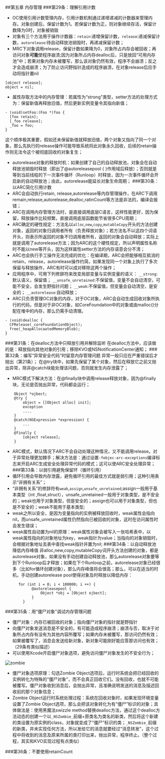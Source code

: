 ##第五章 内存管理
###第29条：理解引用计数
- OC使用引用计数管理内存，引用计数机制通过递增递减的计数器来管理内存。对象创建后，保留计数为1。若保留计数为正，则对象继续存活，保留计数降为0时，对象被销毁
- 对象有三个方法用于操作计数器：`retain`:递增保留计数，`release`:递减保留计数，`autorelease`:待自动释放池销毁时，再递减保留计数；
- MRC下对象调用release，保留计数如果降为0，对象所占内存会被回收；再访问对象**可能**使程序崩溃;因为对象所占内存dealloc后，只是放回“可用内存池”中；若果对象内存未被覆写，那么该对象仍然有效，程序不会崩溃；反之才会造成崩溃；为了防止访问野指针造成的程序崩溃，在对象release后应手动将指针置nil
```
[object release];
object = nil;
```
- 属性存取方法中的内存管理：若属性为“strong”类型，setter方法的处理方式为：保留新值再释放旧值，然后更新实例变量令其指向新值；
```
- (void)setFoo:(Foo *)foo {
  [foo retain];
  [_foo release];
  _foo = foo;
}
```
这个顺序极其重要，假如还未保留新值就释放旧值，两个对象又指向了同一个对象，那么先执行的release操作可能导致系统将此对象永久回收，后续的retain操作则无法令这个被彻底回收的对象复生；
- autorelease对象的释放时机：如果创建了自己的自动释放池，对象会在自动释放池销毁时释放（即出了@autoreleasepool {    }作用域后释放）；否则就是等到当前线程的下一次事件循环（Runloop）时释放，因为一次事件循环会开启新的自动释放池；由此，autorelease能延长对象生命周期；
###第30条：以ARC简化引用计数
- ARC会自动执行retain, release,autorelease等内存管理操作，在ARC下调用remain,release,autorelease,dealloc,ratinCount等方法是非法的，编译会报错；
- ARC在调用内存管理方法时，是直接调用底层C语言，这样性能更好，因为保留，释放操作比较频繁，直接调用底层函数能节省很多CPU周期；
- ARC确定的硬性规定：方法名以`alloc`,`new`,`copy`,`mutableCopy`开头的方法创建对象，返回的对象归调用者所有（负责释放对象）；若方法名不以这四个词语开头，则表示所返回的对象不归调用者所有，返回的对象会自动释放；实际上就是调用了autorelease方法；因为ARC的这个硬性规定，所以声明属性名称时不能以new等开头，因为这样属性setter方法的内存语意会分不清；
- ARC也会执行手工操作无法完成的优化：在编译期，ARC会把能够相互抵消的retain，release，autorelease操作约简，如果发现同一个对象上执行了多次保留与释放操作，ARC有时可以成对移除这两个操作；
- 应用程序中，可用下列修辞符来改变局部变量与实例变量的语义：
`__strong`:默认语义，保留值；
`__unsafe_unretained`:不保留值，变量不会自动清空，可能不安全，会发生野指针问题；
`__weak`:不保留值，但变量会自动清空，是安全的；
`__autorelease`:自动释放；
- ARC只负责管理OC对象的内存，对于OC对象，ARC会自动生成回收对象所执行的代码，但是对于非OC对象，如CoreFoundation中的对象或由malloc()分配在堆中的内存，那么仍需手动清理。
```
- (void)dealloc {
  CFRelease(_coreFoundationObject);
  free(_heapAllocaatedMemoryBlob);
}
```
###第31条：在dealloc方法中只释放引用并解除监听
在dealloc方法中，应该做的是：释放指向其他对象的引用；移除KVO或NSNotificationCenter通知；
###第32条：编写“异常安全代码”时留意内存管理问题
异常一般只应在严重错误后才抛出（第21条）；
在@try块中，如果先保留了某个对象，然后在释放它之前又抛出异常，除非@catch块能处理该问题，否则就发生内存泄露了；
- MRC模式下解决方法：在@finally块中调用release释放对象，因为@finally块，无论是否抛出异常，代码都会运行；
```
    Object *ojbect;
    @try {
        object = [[Object alloc] init];
        exception
        ....
    }
    @catch(NSExpression *expression) {
        ...
    }
    @finally {
        [object release];
    }
```
- ARC模式，默认情况下ARC不会自动处理这种情况，又不能调用release。对于异常处理更加棘手；解决方法是：通过设置`-fobjec-arc-exceptions`编译标志来开启ARC生成安全处理异常代码的模式；这可以使ARC安全处理异常；
###第33条：以弱引用避免保留环（循环引用）
- 循环引用会导致内存泄露，避免循环引用的最佳方式就是弱引用；这种引用表示“非拥有关系”；
- “非拥有关系”的修辞符有`weak`,`assign`,`unsafe_unretained`;assign一般用于基本类型（int ,float,struct），unsafe_unretained一般用于对象类型，是不安全的；weak也用于对象类型，但是安全的；assign也可以用于对象类型，但也是不安全的；weak不能用于基本类型;
- weak之所以安全，是因为变量指向的实例被释放回收时，weak属性会指向nil，而unsafe_unretained属性仍然指向已被回收的对象，这时在访问属性时会发生错误；
- weak属性自动置为nil的原理：weak属性对象会被写入一张哈希表中，以weak属性指向的对象地址为key，weak指针为value；当指向的对象销毁时，会根据对象地址去表中查找weak指针并置为nil;
###第34条：以自动释放池降低内存峰值
非alloc,new,copy,mutableCopy词开头方法创建的对象，都是autorelease对象，如果没有手动创建自动释放池，那么autorelease对象要等到下个Runloop后才释放；如果在下个Runloop之前，autorelease对象已经很多（比如for循环创建对象），那么内存峰值将会很高；那么，可以在适当的时机，手动创建autorelease pool使得对象及时释放以降低内存：
```
      for (int i = 0; i < 100000; i ++) {
            @autoreleasepool {
                Object *obj = [Object ojbect];
            }
        }
```

###第35条：用“僵尸对象”调试内存管理问题
- 僵尸对象：内存已被回收的对象；指向僵尸对象的指针就是野指针
- 向僵尸对象发送消息是不安全的，有可能造成程序崩溃；崩溃与否，取决于对象所占内存有没有为其他内容所覆写；如果内存未被覆写，那访问仍然有效；如果被覆写了，消息会发送给新对象，新对象可能刚好能应答那访问也有效；（29条有类似描述）
- 可以使用Xcode开启僵尸对象选项，避免访问僵尸对象发生的不安全行为；

![zombie](https://upload-images.jianshu.io/upload_images/2427856-7c3da7e5cff04686.png?imageMogr2/auto-orient/strip%7CimageView2/2/w/1240)

- 僵尸对象选项原理：勾选Zombie Object选项后，运行时系统会把已经回收的实例转化为特殊的“僵尸对象”，而不会真正回收它们。没有回收，也就不可能被覆写。僵尸对象收到消息后，会抛出异常，且准确说明发送的消息及描述回收前的那个对象信息；
- Zombie Object运行时系统处理过程：系统在回收对象时，如果发现环境变量设置了Zombie Object选项，那么会把该对象转化为有“僵尸”标识的对象；具体做法是：使用黑魔法swizzle method替换dealloc方法，通过这个dealloc方法动态的创建一个以`_NSZombie_`前缀+原类名为类名的新类，然后将这个新建的类设置为原实例的class，对象就变成了“僵尸”标识的类；`_NSZombie_`前缀的新类，并未实现任何方法，所以发给它的消息就要经过“消息转发”，这个过程中将收到的消息及原来所属的类打印出来，抛出异常，程序终止。（整个过程，其实和KVO实现过程有点类似）

###第36条：不要使用retainCount
